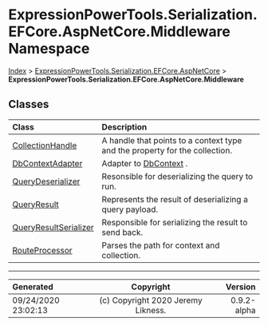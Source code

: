 ﻿# ExpressionPowerTools.Serialization.EFCore.AspNetCore.Middleware Namespace

[Index](../index.md) > [ExpressionPowerTools.Serialization.EFCore.AspNetCore](ExpressionPowerTools.Serialization.EFCore.AspNetCore.a.md) > **ExpressionPowerTools.Serialization.EFCore.AspNetCore.Middleware**

## Classes

| Class | Description |
| :-- | :-- |
| [CollectionHandle](ExpressionPowerTools.Serialization.EFCore.AspNetCore.Middleware.CollectionHandle.cs.md) | A handle that points to a context type and the property for the collection. |
| [DbContextAdapter](ExpressionPowerTools.Serialization.EFCore.AspNetCore.Middleware.DbContextAdapter.cs.md) | Adapter to [DbContext](https://docs.microsoft.com/dotnet/api/microsoft.entityframeworkcore.dbcontext) . |
| [QueryDeserializer](ExpressionPowerTools.Serialization.EFCore.AspNetCore.Middleware.QueryDeserializer.cs.md) | Resonsible for deserializing the query to run. |
| [QueryResult](ExpressionPowerTools.Serialization.EFCore.AspNetCore.Middleware.QueryResult.cs.md) | Represents the result of deserializing a query payload. |
| [QueryResultSerializer](ExpressionPowerTools.Serialization.EFCore.AspNetCore.Middleware.QueryResultSerializer.cs.md) | Responsible for serializing the result to send back. |
| [RouteProcessor](ExpressionPowerTools.Serialization.EFCore.AspNetCore.Middleware.RouteProcessor.cs.md) | Parses the path for context and collection. |


---

| Generated | Copyright | Version |
| :-- | :-: | --: |
| 09/24/2020 23:02:13 | (c) Copyright 2020 Jeremy Likness. | 0.9.2-alpha |
